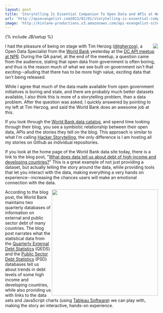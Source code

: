 ```yaml
---
layout: post
title: 'Storytelling Is Essential Companion To Open Data and APIs at World Bank'
url: 'http://apievangelist.com2013/02/01/storytelling-is-essential-companion-to-open-data-and-apis-at-world-bank/'
image: 'http://kinlane-productions.s3.amazonaws.com/api-evangelist-site/blog/The-World-Bank-Logo.png'
---
```

{% include JB/setup %}
<p>
     <a href="http://data.worldbank.org/" target="_blank"><img src="https://s3.amazonaws.com/kinlane-productions/api-evangelist/world-bank/The-World-Bank-Logo.png"  align="right" /></a>
</p>
<p>
     I had the pleasure of being on stage with Tim Herzog (<a rel="user" href="http://twitter.com/tgherzog" target="_blank"><span >@tgherzog</a>), a Open Data Specialist from the <a title="World Bank" href="http://worldbank.com">World Bank</a> yesterday at the <a href="/2013/02/01/a-conversation-about-apis-in-washington-dc/">DC API meetup at NPR</a>. During the QA panel, at the end of the meetup, a question came from the audience, stating that open data from government is often boring, and thus is the reason much of what we see built on government isn't that exciting--alluding that there has to be more high value, exciting data that isn't being released.
</p>
<p>
     While I agree that much of the data made available from open government initiatives is boring and stale, and there are probably much better datasets available, I also think this is more of a storytelling problem, than a data problem. After the question was asked, I quickly answered by pointing to my left at Tim Herzog, and said the World Bank does an awesome job at this.
</p>
<p>
     If you look through the <a href="http://data.worldbank.org/">World Bank data catalog</a>, and spend time looking through their blog, you see a symbiotic relationship between their open data, APIs and the stories they tell on the blog. This approach is similar to what I'm calling <a title="Hacker Storytelling" href="http://hackerstorytelling.com">Hacker Storytelling</a>, the only difference is I am hosting all my stories on Github as individual repositories.
</p>
<p>
     If you look at the home page of the World Bank data site today, there is a link to the blog post, "<a href="http://blogs.worldbank.org/opendata/what-does-data-tell-us-about-debt-of-high-income-and-developing-countries">What does data tell us about debt of high income and developing countries?</a>" This is a great example of not just providing a dataset, but actually telling the story around the data, while providing tools that let you interact with the data, making everything a very hands on experience--increasing the chances users will make an emotional connection with the data.
</p>
<p>
     <a href="http://blogs.worldbank.org/opendata/what-does-data-tell-us-about-debt-of-high-income-and-developing-countries" target="_blank"><img src="https://s3.amazonaws.com/kinlane-productions/api-evangelist/world-bank/World-Bank-Exernal-Debt-to-GDP-Ratio.png"  width="350" align="right" /></a>
</p>
<p>
     According to the blog post, the World Bank maintains two quarterly databases of information on external and public sector debt of many countries. The blog post narrates what the statistical data from the <a href="http://worldbank.org/qeds">Quarterly External Debt Statistics</a> (QEDS) and the <a href="http://worldbank.org/qpsd">Public Sector Debt Statistics</a> (PSD) databases tell us about trends in debt levels of some high income and developing countries, while also providing us with links to the data sets and JavaScript charts (using <a href="http://www.tableausoftware.com">Tableau Software</a>) we can play with, making the story an interactive, hands-on experience.
</p>

